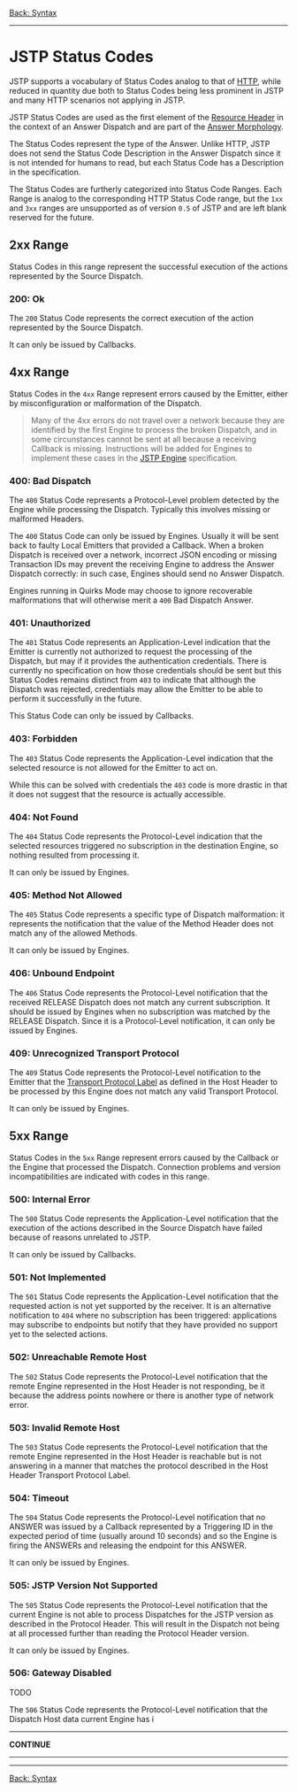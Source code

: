 [Back: Syntax](index.md)

---

JSTP Status Codes
=================

JSTP supports a vocabulary of Status Codes analog to that of [HTTP](http://www.w3.org/Protocols/rfc2616/rfc2616-sec10.html), while reduced in quantity due both to Status Codes being less prominent in JSTP and many HTTP scenarios not applying in JSTP.

JSTP Status Codes are used as the first element of the [Resource Header](resource.md#answer-morphology) in the context of an Answer Dispatch and are part of the [Answer Morphology](index.md#answer-morphology). 

The Status Codes represent the type of the Answer. Unlike HTTP, JSTP does not send the Status Code Description in the Answer Dispatch since it is not intended for humans to read, but each Status Code has a Description in the specification.

The Status Codes are furtherly categorized into Status Code Ranges. Each Range is analog to the corresponding HTTP Status Code range, but the `1xx` and `3xx` ranges are unsupported as of version `0.5` of JSTP and are left blank reserved for the future.

2xx Range
--------

Status Codes in this range represent the successful execution of the actions represented by the Source Dispatch.

### 200: Ok

The `200` Status Code represents the correct execution of the action represented by the Source Dispatch. 

It can only be issued by Callbacks.

4xx Range
---------

Status Codes in the `4xx` Range represent errors caused by the Emitter, either by misconfiguration or malformation of the Dispatch. 

> Many of the 4xx errors do not travel over a network because they are identified by the first Engine to process the broken Dispatch, and in some circunstances cannot be sent at all because a receiving Callback is missing. Instructions will be added for Engines to implement these cases in the [JSTP Engine](https://github.com/jstp/jstp-engine) specification.

### 400: Bad Dispatch

The `400` Status Code represents a Protocol-Level problem detected by the Engine while processing the Dispatch. Typically this involves missing or malformed Headers.

The `400` Status Code can only be issued by Engines. Usually it will be sent back to faulty Local Emitters that provided a Callback. When a broken Dispatch is received over a network, incorrect JSON encoding or missing Transaction IDs may prevent the receiving Engine to address the Answer Dispatch correctly: in such case, Engines should send no Answer Dispatch. 

Engines running in Quirks Mode may choose to ignore recoverable malformations that will otherwise merit a `400` Bad Dispatch Answer.

### 401: Unauthorized

The `401` Status Code represents an Application-Level indication that the Emitter is currently not authorized to request the processing of the Dispatch, but may if it provides the authentication credentials. There is currently no specification on how those credentials should be sent but this Status Codes remains distinct from `403` to indicate that although the Dispatch was rejected, credentials may allow the Emitter to be able to perform it successfully in the future.

This Status Code can only be issued by Callbacks.

### 403: Forbidden

The `403` Status Code represents the Application-Level indication that the selected resource is not allowed for the Emitter to act on. 

While this can be solved with credentials the `403` code is more drastic in that it does not suggest that the resource is actually accessible.

### 404: Not Found

The `404` Status Code represents the Protocol-Level indication that the selected resources triggered no subscription in the destination Engine, so nothing resulted from processing it.

It can only be issued by Engines.

### 405: Method Not Allowed

The `405` Status Code represents a specific type of Dispatch malformation: it represents the notification that the value of the Method Header does not match any of the allowed Methods. 

It can only be issued by Engines.

### 406: Unbound Endpoint

The `406` Status Code represents the Protocol-Level notification that the received RELEASE Dispatch does not match any current subscription. It should be issued by Engines when no subscription was matched by the RELEASE Dispatch. Since it is a Protocol-Level notification, it can only be issued by Engines.

### 409: Unrecognized Transport Protocol

The `409` Status Code represents the Protocol-Level notification to the Emitter that the [Transport Protocol Label](host.md#transport-protocol-label) as defined in the Host Header to be processed by this Engine does not match any valid Transport Protocol. 

It can only be issued by Engines.

5xx Range
---------

Status Codes in the `5xx` Range represent errors caused by the Callback or the Engine that processed the Dispatch. Connection problems and version incompatibilities are indicated with codes in this range.

### 500: Internal Error

The `500` Status Code represents the Application-Level notification that the execution of the actions described in the Source Dispatch have failed because of reasons unrelated to JSTP. 

It can only be issued by Callbacks.

### 501: Not Implemented

The `501` Status Code represents the Application-Level notification that the requested action is not yet supported by the receiver. It is an alternative notification to `404` where no subscription has been triggered: applications may subscribe to endpoints but notify that they have provided no support yet to the selected actions.

### 502: Unreachable Remote Host

The `502` Status Code represents the Protocol-Level notification that the remote Engine represented in the Host Header is not responding, be it because the address points nowhere or there is another type of network error.

### 503: Invalid Remote Host

The `503` Status Code represents the Protocol-Level notification that the remote Engine represented in the Host Header is reachable but is not answering in a manner that matches the protocol described in the Host Header Transport Protocol Label.

### 504: Timeout

The `504` Status Code represents the Protocol-Level notification that no ANSWER was issued by a Callback represented by a Triggering ID in the expected period of time (usually around 10 seconds) and so the Engine is firing the ANSWERs and releasing the endpoint for this ANSWER.

It can only be issued by Engines.

### 505: JSTP Version Not Supported

The `505` Status Code represents the Protocol-Level notification that the current Engine is not able to process Dispatches for the JSTP version as described in the Protocol Header. This will result in the Dispatch not being at all processed further than reading the Protocol Header version.

It can only be issued by Engines.

### 506: Gateway Disabled

TODO 

The `506` Status Code represents the Protocol-Level notification that the Dispatch Host data  current Engine has i

---

**CONTINUE**

---


---

[Back: Syntax](index.md)
